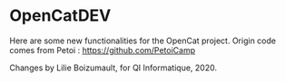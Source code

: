 # OpenCatDEV
Here are some new functionalities for the OpenCat project. 
Origin code comes from Petoi : https://github.com/PetoiCamp 

Changes by Lilie Boizumault, for QI Informatique, 2020. 

